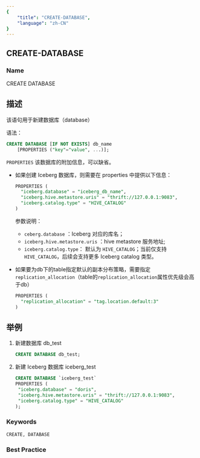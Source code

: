 ```yaml
---
{
    "title": "CREATE-DATABASE",
    "language": "zh-CN"
}
---
```


## CREATE-DATABASE

### Name

CREATE DATABASE

## 描述

该语句用于新建数据库（database）

语法：

```sql
CREATE DATABASE [IF NOT EXISTS] db_name
    [PROPERTIES ("key"="value", ...)];
```

`PROPERTIES` 该数据库的附加信息，可以缺省。

- 如果创建 Iceberg 数据库，则需要在 properties 中提供以下信息：

  ```sql
  PROPERTIES (
    "iceberg.database" = "iceberg_db_name",
    "iceberg.hive.metastore.uris" = "thrift://127.0.0.1:9083",
    "iceberg.catalog.type" = "HIVE_CATALOG"
  )
  ```

  参数说明：
  
  - `ceberg.database` ：Iceberg 对应的库名；
  - `iceberg.hive.metastore.uris` ：hive metastore 服务地址;
  - `iceberg.catalog.type`： 默认为 `HIVE_CATALOG`；当前仅支持 `HIVE_CATALOG`，后续会支持更多 Iceberg catalog 类型。

- 如果要为db下的table指定默认的副本分布策略，需要指定`replication_allocation`（table的`replication_allocation`属性优先级会高于db）

  ```sql
  PROPERTIES (
    "replication_allocation" = "tag.location.default:3"
  )
  ```

## 举例

1. 新建数据库 db_test

   ```sql
   CREATE DATABASE db_test;
   ```

2. 新建 Iceberg 数据库 iceberg_test

   ```sql
   CREATE DATABASE `iceberg_test`
   PROPERTIES (
   	"iceberg.database" = "doris",
   	"iceberg.hive.metastore.uris" = "thrift://127.0.0.1:9083",
   	"iceberg.catalog.type" = "HIVE_CATALOG"
   );
   ```

### Keywords

```text
CREATE, DATABASE
```

### Best Practice

